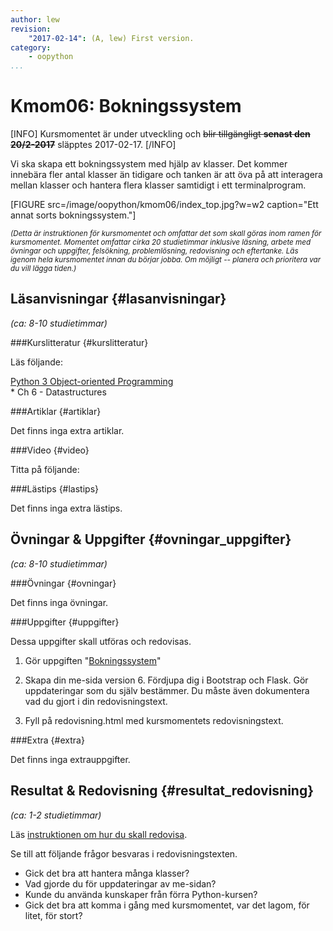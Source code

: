 ```yaml
---
author: lew
revision:
    "2017-02-14": (A, lew) First version.
category:
    - oopython
...
```

Kmom06: Bokningssystem
====================================

[INFO]
Kursmomentet är under utveckling och <strike>blir tillgängligt **senast den 20/2-2017**</strike> släpptes 2017-02-17.
[/INFO]

Vi ska skapa ett bokningssystem med hjälp av klasser. Det kommer innebära fler antal klasser än tidigare och tanken är att öva på att interagera mellan klasser och hantera flera klasser samtidigt i ett terminalprogram.

<!--more-->

[FIGURE src=/image/oopython/kmom06/index_top.jpg?w=w2 caption="Ett annat sorts bokningssystem."]


<!-- Flytta nedan text till eget dokument/vy/block -->

<small>*(Detta är instruktionen för kursmomentet och omfattar det som skall göras inom ramen för kursmomentet. Momentet omfattar cirka 20 studietimmar inklusive läsning, arbete med övningar och uppgifter, felsökning, problemlösning, redovisning och eftertanke. Läs igenom hela kursmomentet innan du börjar jobba. Om möjligt -- planera och prioritera var du vill lägga tiden.)*</small>



Läsanvisningar  {#lasanvisningar}
---------------------------------

*(ca: 8-10 studietimmar)*


###Kurslitteratur  {#kurslitteratur}

Läs följande:

[Python 3 Object-oriented Programming](kunskap/boken-python3-object-oriented-programming)  
    * Ch 6 - Datastructures  



###Artiklar {#artiklar}

Det finns inga extra artiklar.



###Video  {#video}

Titta på följande:



###Lästips {#lastips}

Det finns inga extra lästips.



Övningar & Uppgifter  {#ovningar_uppgifter}
-------------------------------------------

*(ca: 8-10 studietimmar)*



###Övningar {#ovningar}

Det finns inga övningar.



###Uppgifter {#uppgifter}

Dessa uppgifter skall utföras och redovisas.

1. Gör uppgiften "[Bokningssystem](uppgift/bokningssystem)"  

2. Skapa din me-sida version 6. Fördjupa dig i Bootstrap och Flask. Gör uppdateringar som du själv bestämmer. Du måste även dokumentera vad du gjort i din redovisningstext. 

3. Fyll på redovisning.html med kursmomentets redovisningstext.



###Extra {#extra}

Det finns inga extrauppgifter.



Resultat & Redovisning  {#resultat_redovisning}
-----------------------------------------------

*(ca: 1-2 studietimmar)*

Läs [instruktionen om hur du skall redovisa](oopython/redovisa).

Se till att följande frågor besvaras i redovisningstexten.

* Gick det bra att hantera många klasser?
* Vad gjorde du för uppdateringar av me-sidan?
* Kunde du använda kunskaper från förra Python-kursen?  
* Gick det bra att komma i gång med kursmomentet, var det lagom, för litet, för stort?
